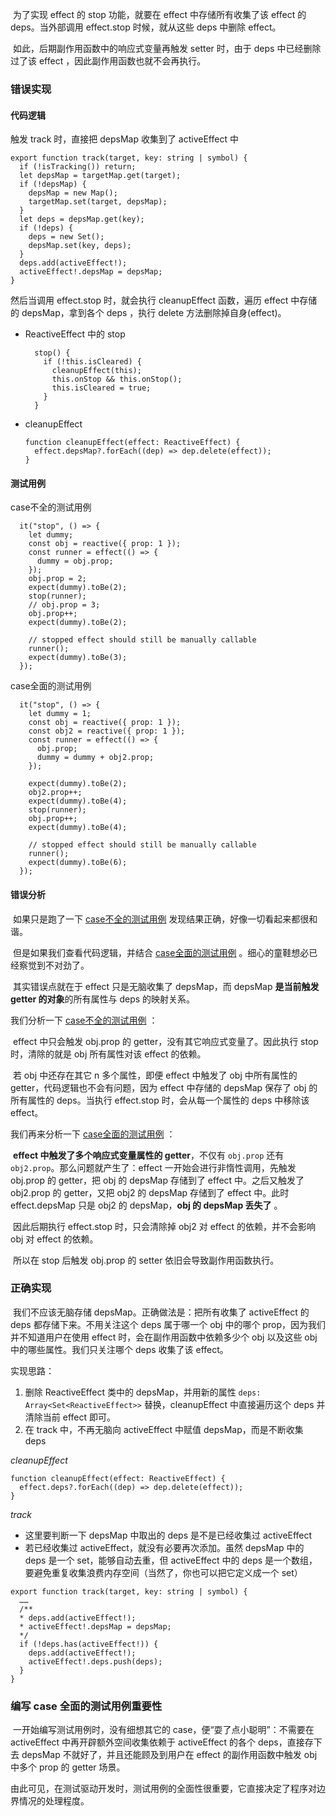​	为了实现 effect 的 stop 功能，就要在 effect 中存储所有收集了该 effect 的 deps。当外部调用 effect.stop 时候，就从这些 deps 中删除 effect。

​	如此，后期副作用函数中的响应式变量再触发 setter 时，由于 deps 中已经删除过了该 effect ，因此副作用函数也就不会再执行。

### 错误实现

#### 代码逻辑

触发 track 时，直接把 depsMap 收集到了 activeEffect 中

```
export function track(target, key: string | symbol) {
  if (!isTracking()) return;
  let depsMap = targetMap.get(target);
  if (!depsMap) {
    depsMap = new Map();
    targetMap.set(target, depsMap);
  }
  let deps = depsMap.get(key);
  if (!deps) {
    deps = new Set();
    depsMap.set(key, deps);
  }
  deps.add(activeEffect!);
  activeEffect!.depsMap = depsMap;
}
```

然后当调用 effect.stop 时，就会执行 cleanupEffect 函数，遍历 effect 中存储的 depsMap，拿到各个 deps ，执行 delete 方法删除掉自身(effect)。

* ReactiveEffect 中的 stop

  ```
    stop() {
      if (!this.isCleared) {
        cleanupEffect(this);
        this.onStop && this.onStop();
        this.isCleared = true;
      }
    }
  ```

* cleanupEffect

  ```
  function cleanupEffect(effect: ReactiveEffect) {
    effect.depsMap?.forEach((dep) => dep.delete(effect));
  }
  ```

#### 测试用例

<span id='case不全的测试用例'>case不全的测试用例</span>

```
  it("stop", () => {
    let dummy;
    const obj = reactive({ prop: 1 });
    const runner = effect(() => {
      dummy = obj.prop;
    });
    obj.prop = 2;
    expect(dummy).toBe(2);
    stop(runner);
    // obj.prop = 3;
    obj.prop++;
    expect(dummy).toBe(2);

    // stopped effect should still be manually callable
    runner();
    expect(dummy).toBe(3);
  });
```

<span id='case全面的测试用例'>case全面的测试用例</span>

```
  it("stop", () => {
    let dummy = 1;
    const obj = reactive({ prop: 1 });
    const obj2 = reactive({ prop: 1 });
    const runner = effect(() => {
      obj.prop;
      dummy = dummy + obj2.prop;
    });

    expect(dummy).toBe(2);
    obj2.prop++;
    expect(dummy).toBe(4);
    stop(runner);
    obj.prop++;
    expect(dummy).toBe(4);

    // stopped effect should still be manually callable
    runner();
    expect(dummy).toBe(6);
  });
```

#### 错误分析

​	如果只是跑了一下 <a href='#case不全的测试用例'>case不全的测试用例</a> 发现结果正确，好像一切看起来都很和谐。

​	但是如果我们查看代码逻辑，并结合 <a href='#case全面的测试用例'>case全面的测试用例</a> 。细心的童鞋想必已经察觉到不对劲了。

​	其实错误点就在于 effect 只是无脑收集了 depsMap，而 depsMap **是当前触发 getter 的对象**的所有属性与 deps 的映射关系。

我们分析一下 <a href='#case不全的测试用例'>case不全的测试用例</a> ：

​	effect 中只会触发 obj.prop 的 getter，没有其它响应式变量了。因此执行 stop 时，清除的就是 obj 所有属性对该 effect 的依赖。

​	若 obj 中还存在其它 n 多个属性，即便 effect 中触发了 obj 中所有属性的 getter，代码逻辑也不会有问题，因为 effect 中存储的 depsMap 保存了 obj  的所有属性的 deps。当执行 effect.stop 时，会从每一个属性的 deps 中移除该 effect。

我们再来分析一下 <a href='#case全面的测试用例'>case全面的测试用例</a>  ：

​	**effect 中触发了多个响应式变量属性的 getter**，不仅有 `obj.prop` 还有 `obj2.prop`。那么问题就产生了：effect 一开始会进行非惰性调用，先触发 obj.prop 的 getter，把 obj 的 depsMap 存储到了 effect 中。之后又触发了 obj2.prop 的 getter，又把 obj2 的 depsMap 存储到了 effect 中。此时 effect.depsMap 只是 obj2 的 depsMap，**obj 的 depsMap 丢失了** 。

​	因此后期执行 effect.stop 时，只会清除掉 obj2 对 effect 的依赖，并不会影响 obj 对 effect 的依赖。

​	所以在 stop 后触发 obj.prop 的 setter 依旧会导致副作用函数执行。

### 正确实现

​	我们不应该无脑存储 depsMap。正确做法是：把所有收集了 activeEffect 的 deps 都存储下来。不用关注这个 deps 属于哪一个 obj 中的哪个 prop，因为我们并不知道用户在使用 effect 时，会在副作用函数中依赖多少个 obj 以及这些 obj 中的哪些属性。我们只关注哪个 deps 收集了该 effect。

实现思路：

1. 删除 ReactiveEffect 类中的 depsMap，并用新的属性 `deps: Array<Set<ReactiveEffect>>` 替换，cleanupEffect 中直接遍历这个 deps 并清除当前 effect 即可。
2. 在 track 中，不再无脑向 activeEffect 中赋值 depsMap，而是不断收集 deps

*cleanupEffect*

```
function cleanupEffect(effect: ReactiveEffect) {
  effect.deps?.forEach((dep) => dep.delete(effect));
}
```

*track*

* 这里要判断一下 depsMap 中取出的 deps 是不是已经收集过 activeEffect
* 若已经收集过 activeEffect，就没有必要再次添加。虽然 depsMap 中的 deps 是一个 set，能够自动去重，但 activeEffect 中的 deps 是一个数组，要避免重复收集浪费内存空间（当然了，你也可以把它定义成一个 set）

```
export function track(target, key: string | symbol) {
  ……
  /**
  * deps.add(activeEffect!);
  * activeEffect!.depsMap = depsMap;
  */
  if (!deps.has(activeEffect!)) {
    deps.add(activeEffect!);
    activeEffect!.deps.push(deps);
  }
}
```

### 编写 case 全面的测试用例重要性 

​	一开始编写测试用例时，没有细想其它的 case，便“耍了点小聪明”：不需要在 activeEffect 中再开辟额外空间收集依赖于 activeEffect 的各个 deps，直接存下去 depsMap 不就好了，并且还能顾及到用户在 effect 的副作用函数中触发 obj 中多个 prop 的 getter 场景。

​	由此可见，在测试驱动开发时，测试用例的全面性很重要，它直接决定了程序对边界情况的处理程度。